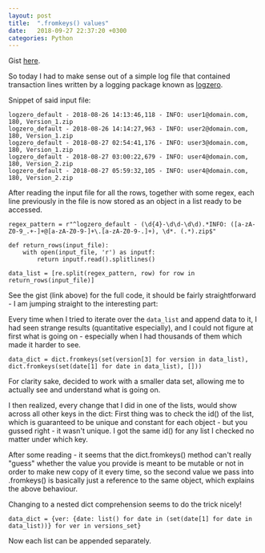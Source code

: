 ```yaml
---
layout: post
title:  ".fromkeys() values"
date:   2018-09-27 22:37:20 +0300
categories: Python
---
```

Gist [here](https://gist.github.com/Norbinsh/734c0892934780b3e0c12c727c9b1e30).

So today I had to make sense out of a simple log file that contained transaction lines written by a logging package known
as [logzero](https://logzero.readthedocs.io/en/latest/).   

Snippet of said input file:
```
logzero_default - 2018-08-26 14:13:46,118 - INFO: user1@domain.com, 180, Version_1.zip
logzero_default - 2018-08-26 14:14:27,963 - INFO: user2@domain.com, 180, Version_1.zip
logzero_default - 2018-08-27 02:54:41,176 - INFO: user3@domain.com, 180, Version_1.zip
logzero_default - 2018-08-27 03:00:22,679 - INFO: user4@domain.com, 180, Version_2.zip
logzero_default - 2018-08-27 05:59:32,105 - INFO: user4@domain.com, 180, Version_2.zip
```

After reading the input file for all the rows, together with some regex, each line previously in the file is now 
stored as an object in a list ready to be accessed.

`
regex_pattern = r"^logzero_default - (\d{4}-\d\d-\d\d).*INFO: ([a-zA-Z0-9_.+-]+@[a-zA-Z0-9-]+\.[a-zA-Z0-9-.]+), \d*. (.*).zip$"
`

```
def return_rows(input_file):
    with open(input_file, 'r') as inputf:
        return inputf.read().splitlines()

data_list = [re.split(regex_pattern, row) for row in return_rows(input_file)]
```

See the gist (link above) for the full code, it should be fairly straightforward - I am jumping straight to the interesting 
part:

Every time when I tried to iterate over the `data_list` and append data to it, I had seen strange results
(quantitative especially), and I could not figure at first what is going on - especially when I had thousands of them 
which made it harder to see.

`data_dict = dict.fromkeys(set(version[3] for version in data_list), dict.fromkeys(set(date[1] for date in data_list), []))`
  
For clarity sake, decided to work with a smaller data set, allowing me to actually see and understand what is going on.

I then realized, every change that I did in one of the lists, would show across all other keys in the dict:
First thing was to check the id() of the list, which is guaranteed to be unique and constant for each object - but you
gussed right - it wasn't unique. I got the same id() for any list I checked no matter under which key.

After some reading - it seems that the dict.fromkeys() method can't really "guess" whether the value you provide is 
meant to be mutable or not in order to make new copy of it every time, so the second value we pass into .fromkeys() is 
basically just a reference to the same object, which explains the above behaviour.

Changing to a nested dict comprehension seems to do the trick nicely! 

`data_dict = {ver: {date: list() for date in (set(date[1] for date in data_list))} for ver in versions_set}`

Now each list can be appended separately.




